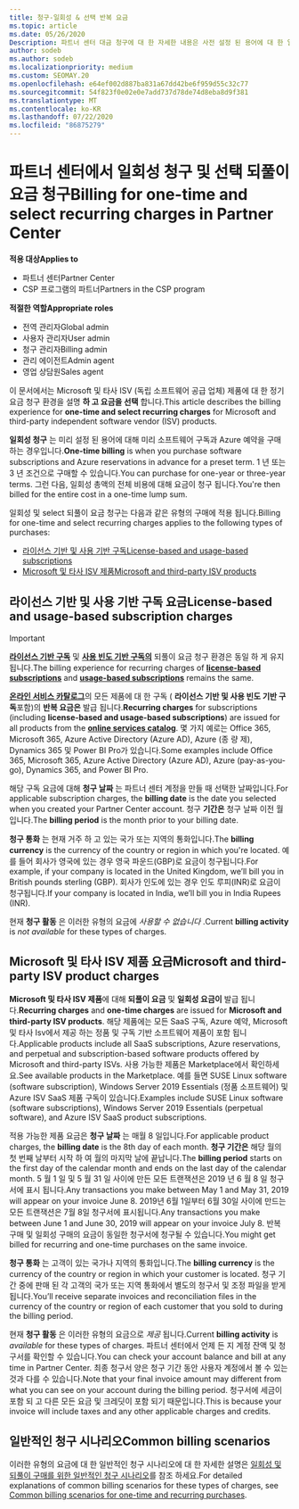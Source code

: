 ```yaml
---
title: 청구-일회성 & 선택 반복 요금
ms.topic: article
ms.date: 05/26/2020
Description: 파트너 센터 대금 청구에 대 한 자세한 내용은 사전 설정 된 용어에 대 한 일회성 청구 및 선택, 반복 요금 청구에 대해 미리 알아보세요.
author: sodeb
ms.author: sodeb
ms.localizationpriority: medium
ms.custom: SEOMAY.20
ms.openlocfilehash: e64ef002d887ba831a67dd42be6f959d55c32c77
ms.sourcegitcommit: 54f823f0e02e0e7add737d78de74d8eba8d9f381
ms.translationtype: MT
ms.contentlocale: ko-KR
ms.lasthandoff: 07/22/2020
ms.locfileid: "86875279"
---
```

# <a name="billing-for-one-time-and-select-recurring-charges-in-partner-center"></a><span data-ttu-id="1f32e-103">파트너 센터에서 일회성 청구 및 선택 되풀이 요금 청구</span><span class="sxs-lookup"><span data-stu-id="1f32e-103">Billing for one-time and select recurring charges in Partner Center</span></span>

<span data-ttu-id="1f32e-104">**적용 대상**</span><span class="sxs-lookup"><span data-stu-id="1f32e-104">**Applies to**</span></span>
- <span data-ttu-id="1f32e-105">파트너 센터</span><span class="sxs-lookup"><span data-stu-id="1f32e-105">Partner Center</span></span>
- <span data-ttu-id="1f32e-106">CSP 프로그램의 파트너</span><span class="sxs-lookup"><span data-stu-id="1f32e-106">Partners in the CSP program</span></span>

<span data-ttu-id="1f32e-107">**적절한 역할**</span><span class="sxs-lookup"><span data-stu-id="1f32e-107">**Appropriate roles**</span></span>
- <span data-ttu-id="1f32e-108">전역 관리자</span><span class="sxs-lookup"><span data-stu-id="1f32e-108">Global admin</span></span>
- <span data-ttu-id="1f32e-109">사용자 관리자</span><span class="sxs-lookup"><span data-stu-id="1f32e-109">User admin</span></span>
- <span data-ttu-id="1f32e-110">청구 관리자</span><span class="sxs-lookup"><span data-stu-id="1f32e-110">Billing admin</span></span>
- <span data-ttu-id="1f32e-111">관리 에이전트</span><span class="sxs-lookup"><span data-stu-id="1f32e-111">Admin agent</span></span>
- <span data-ttu-id="1f32e-112">영업 상담원</span><span class="sxs-lookup"><span data-stu-id="1f32e-112">Sales agent</span></span>

<span data-ttu-id="1f32e-113">이 문서에서는 Microsoft 및 타사 ISV (독립 소프트웨어 공급 업체) 제품에 대 한 정기 요금 청구 환경을 설명 **하 고 요금을 선택** 합니다.</span><span class="sxs-lookup"><span data-stu-id="1f32e-113">This article describes the billing experience for **one-time and select recurring charges** for Microsoft and third-party independent software vendor (ISV) products.</span></span> 

<span data-ttu-id="1f32e-114">**일회성 청구** 는 미리 설정 된 용어에 대해 미리 소프트웨어 구독과 Azure 예약을 구매 하는 경우입니다.</span><span class="sxs-lookup"><span data-stu-id="1f32e-114">**One-time billing** is when you purchase software subscriptions and Azure reservations in advance for a preset term.</span></span> <span data-ttu-id="1f32e-115">1 년 또는 3 년 조건으로 구매할 수 있습니다.</span><span class="sxs-lookup"><span data-stu-id="1f32e-115">You can purchase for one-year or three-year terms.</span></span> <span data-ttu-id="1f32e-116">그런 다음, 일회성 총액의 전체 비용에 대해 요금이 청구 됩니다.</span><span class="sxs-lookup"><span data-stu-id="1f32e-116">You're then billed for the entire cost in a one-time lump sum.</span></span>

<span data-ttu-id="1f32e-117">일회성 및 select 되풀이 요금 청구는 다음과 같은 유형의 구매에 적용 됩니다.</span><span class="sxs-lookup"><span data-stu-id="1f32e-117">Billing for one-time and select recurring charges applies to the following types of purchases:</span></span>

- [<span data-ttu-id="1f32e-118">라이선스 기반 및 사용 기반 구독</span><span class="sxs-lookup"><span data-stu-id="1f32e-118">License-based and usage-based subscriptions</span></span>](#license-based-and-usage-based-subscription-charges)
- [<span data-ttu-id="1f32e-119">Microsoft 및 타사 ISV 제품</span><span class="sxs-lookup"><span data-stu-id="1f32e-119">Microsoft and third-party ISV products</span></span>](#microsoft-and-third-party-isv-product-charges)

## <a name="license-based-and-usage-based-subscription-charges"></a><span data-ttu-id="1f32e-120">라이선스 기반 및 사용 기반 구독 요금</span><span class="sxs-lookup"><span data-stu-id="1f32e-120">License-based and usage-based subscription charges</span></span>

> [!IMPORTANT]
> <span data-ttu-id="1f32e-121">[**라이선스 기반 구독**](license-based-billing.md) 및 [**사용 빈도 기반 구독의**](usage-based-billing.md) 되풀이 요금 청구 환경은 동일 하 게 유지 됩니다.</span><span class="sxs-lookup"><span data-stu-id="1f32e-121">The billing experience for recurring charges of [**license-based subscriptions**](license-based-billing.md) and [**usage-based subscriptions**](usage-based-billing.md) remains the same.</span></span>

<span data-ttu-id="1f32e-122">[**온라인 서비스 카탈로그**](https://partner.microsoft.com/commerce/preferredoffers/list)의 모든 제품에 대 한 구독 ( **라이선스 기반 및 사용 빈도 기반 구독**포함)의 **반복 요금은** 발급 됩니다.</span><span class="sxs-lookup"><span data-stu-id="1f32e-122">**Recurring charges** for subscriptions (including **license-based and usage-based subscriptions**) are issued for all products from the [**online services catalog**](https://partner.microsoft.com/commerce/preferredoffers/list).</span></span> <span data-ttu-id="1f32e-123">몇 가지 예로는 Office 365, Microsoft 365, Azure Active Directory (Azure AD), Azure (종 량 제), Dynamics 365 및 Power BI Pro가 있습니다.</span><span class="sxs-lookup"><span data-stu-id="1f32e-123">Some examples include Office 365, Microsoft 365, Azure Active Directory (Azure AD), Azure (pay-as-you-go), Dynamics 365, and Power BI Pro.</span></span>

<span data-ttu-id="1f32e-124">해당 구독 요금에 대해 **청구 날짜** 는 파트너 센터 계정을 만들 때 선택한 날짜입니다.</span><span class="sxs-lookup"><span data-stu-id="1f32e-124">For applicable subscription charges, the **billing date** is the date you selected when you created your Partner Center account.</span></span> <span data-ttu-id="1f32e-125">청구 **기간은** 청구 날짜 이전 월입니다.</span><span class="sxs-lookup"><span data-stu-id="1f32e-125">The **billing period** is the month prior to your billing date.</span></span>

<span data-ttu-id="1f32e-126">**청구 통화** 는 현재 거주 하 고 있는 국가 또는 지역의 통화입니다.</span><span class="sxs-lookup"><span data-stu-id="1f32e-126">The **billing currency** is the currency of the country or region in which you're located.</span></span> <span data-ttu-id="1f32e-127">예를 들어 회사가 영국에 있는 경우 영국 파운드(GBP)로 요금이 청구됩니다.</span><span class="sxs-lookup"><span data-stu-id="1f32e-127">For example, if your company is located in the United Kingdom, we’ll bill you in British pounds sterling (GBP).</span></span> <span data-ttu-id="1f32e-128">회사가 인도에 있는 경우 인도 루피(INR)로 요금이 청구됩니다.</span><span class="sxs-lookup"><span data-stu-id="1f32e-128">If your company is located in India, we’ll bill you in India Rupees (INR).</span></span>

<span data-ttu-id="1f32e-129">현재 **청구 활동** 은 이러한 유형의 요금에 *사용할 수 없습니다* .</span><span class="sxs-lookup"><span data-stu-id="1f32e-129">Current **billing activity** is *not available* for these types of charges.</span></span>

## <a name="microsoft-and-third-party-isv-product-charges"></a><span data-ttu-id="1f32e-130">Microsoft 및 타사 ISV 제품 요금</span><span class="sxs-lookup"><span data-stu-id="1f32e-130">Microsoft and third-party ISV product charges</span></span>

<span data-ttu-id="1f32e-131">**Microsoft 및 타사 ISV 제품**에 대해 **되풀이 요금** 및 **일회성 요금이** 발급 됩니다.</span><span class="sxs-lookup"><span data-stu-id="1f32e-131">**Recurring charges** and **one-time charges** are issued for **Microsoft and third-party ISV products**.</span></span> <span data-ttu-id="1f32e-132">해당 제품에는 모든 SaaS 구독, Azure 예약, Microsoft 및 타사 Isv에서 제공 하는 정품 및 구독 기반 소프트웨어 제품이 포함 됩니다.</span><span class="sxs-lookup"><span data-stu-id="1f32e-132">Applicable products include all SaaS subscriptions, Azure reservations, and perpetual and subscription-based software products offered by Microsoft and third-party ISVs.</span></span> <span data-ttu-id="1f32e-133">사용 가능한 제품은 Marketplace에서 확인하세요.</span><span class="sxs-lookup"><span data-stu-id="1f32e-133">See available products in the Marketplace.</span></span> <span data-ttu-id="1f32e-134">예를 들면 SUSE Linux software (software subscription), Windows Server 2019 Essentials (정품 소프트웨어) 및 Azure ISV SaaS 제품 구독이 있습니다.</span><span class="sxs-lookup"><span data-stu-id="1f32e-134">Examples include SUSE Linux software (software subscriptions), Windows Server 2019 Essentials (perpetual software), and Azure ISV SaaS product subscriptions.</span></span>

<span data-ttu-id="1f32e-135">적용 가능한 제품 요금은 **청구 날짜** 는 매월 8 일입니다.</span><span class="sxs-lookup"><span data-stu-id="1f32e-135">For applicable product charges, the **billing date** is the 8th day of each month.</span></span> <span data-ttu-id="1f32e-136">**청구 기간은** 해당 월의 첫 번째 날부터 시작 하 여 월의 마지막 날에 끝납니다.</span><span class="sxs-lookup"><span data-stu-id="1f32e-136">The **billing period** starts on the first day of the calendar month and ends on the last day of the calendar month.</span></span> <span data-ttu-id="1f32e-137">5 월 1 일 및 5 월 31 일 사이에 만든 모든 트랜잭션은 2019 년 6 월 8 일 청구서에 표시 됩니다.</span><span class="sxs-lookup"><span data-stu-id="1f32e-137">Any transactions you make between May 1 and May 31, 2019 will appear on your invoice June 8.</span></span> <span data-ttu-id="1f32e-138">2019년 6월 1일부터 6월 30일 사이에 만드는 모든 트랜잭션은 7월 8일 청구서에 표시됩니다.</span><span class="sxs-lookup"><span data-stu-id="1f32e-138">Any transactions you make between June 1 and June 30, 2019 will appear on your invoice July 8.</span></span> <span data-ttu-id="1f32e-139">반복 구매 및 일회성 구매의 요금이 동일한 청구서에 청구될 수 있습니다.</span><span class="sxs-lookup"><span data-stu-id="1f32e-139">You might get billed for recurring and one-time purchases on the same invoice.</span></span>

<span data-ttu-id="1f32e-140">**청구 통화** 는 고객이 있는 국가나 지역의 통화입니다.</span><span class="sxs-lookup"><span data-stu-id="1f32e-140">The **billing currency** is the currency of the country or region in which your customer is located.</span></span> <span data-ttu-id="1f32e-141">청구 기간 중에 판매 된 각 고객의 국가 또는 지역 통화에서 별도의 청구서 및 조정 파일을 받게 됩니다.</span><span class="sxs-lookup"><span data-stu-id="1f32e-141">You’ll receive separate invoices and reconciliation files in the currency of the country or region of each customer that you sold to during the billing period.</span></span>

<span data-ttu-id="1f32e-142">현재 **청구 활동** 은 이러한 유형의 요금으로 *제공* 됩니다.</span><span class="sxs-lookup"><span data-stu-id="1f32e-142">Current **billing activity** is *available* for these types of charges.</span></span> <span data-ttu-id="1f32e-143">파트너 센터에서 언제 든 지 계정 잔액 및 청구서를 확인할 수 있습니다.</span><span class="sxs-lookup"><span data-stu-id="1f32e-143">You can check your account balance and bill at any time in Partner Center.</span></span> <span data-ttu-id="1f32e-144">최종 청구서 양은 청구 기간 동안 사용자 계정에서 볼 수 있는 것과 다를 수 있습니다.</span><span class="sxs-lookup"><span data-stu-id="1f32e-144">Note that your final invoice amount may different from what you can see on your account during the billing period.</span></span> <span data-ttu-id="1f32e-145">청구서에 세금이 포함 되 고 다른 모든 요금 및 크레딧이 포함 되기 때문입니다.</span><span class="sxs-lookup"><span data-stu-id="1f32e-145">This is because your invoice will include taxes and any other applicable charges and credits.</span></span>

## <a name="common-billing-scenarios"></a><span data-ttu-id="1f32e-146">일반적인 청구 시나리오</span><span class="sxs-lookup"><span data-stu-id="1f32e-146">Common billing scenarios</span></span>

<span data-ttu-id="1f32e-147">이러한 유형의 요금에 대 한 일반적인 청구 시나리오에 대 한 자세한 설명은 [일회성 및 되풀이 구매를 위한 일반적인 청구 시나리오](common-billing-scenarios-onetime-recurring.md)를 참조 하세요.</span><span class="sxs-lookup"><span data-stu-id="1f32e-147">For detailed explanations of common billing scenarios for these types of charges, see [Common billing scenarios for one-time and recurring purchases](common-billing-scenarios-onetime-recurring.md).</span></span>
